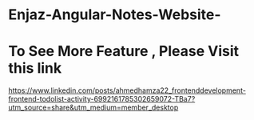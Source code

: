 # Enjaz-Angular-Notes-Website-


# To See More Feature , Please Visit this link 

https://www.linkedin.com/posts/ahmedhamza22_frontenddevelopment-frontend-todolist-activity-6992161785302659072-TBa7?utm_source=share&utm_medium=member_desktop